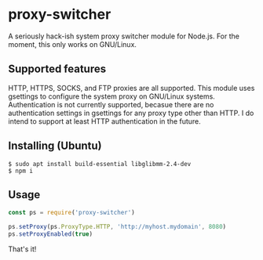 # proxy-switcher
A seriously hack-ish system proxy switcher module for Node.js. For the moment, this only works on GNU/Linux.

## Supported features
HTTP, HTTPS, SOCKS, and FTP proxies are all supported.
This module uses gsettings to configure the system proxy on GNU/Linux systems. Authentication is not currently supported,
becasue there are no authentication settings in gsettings for any proxy type other than HTTP. I do intend
to support at least HTTP authentication in the future.

## Installing (Ubuntu)
```shell
$ sudo apt install build-essential libglibmm-2.4-dev
$ npm i
```

## Usage
```javascript
const ps = require('proxy-switcher')

ps.setProxy(ps.ProxyType.HTTP, 'http://myhost.mydomain', 8080)
ps.setProxyEnabled(true)
```

That's it!

